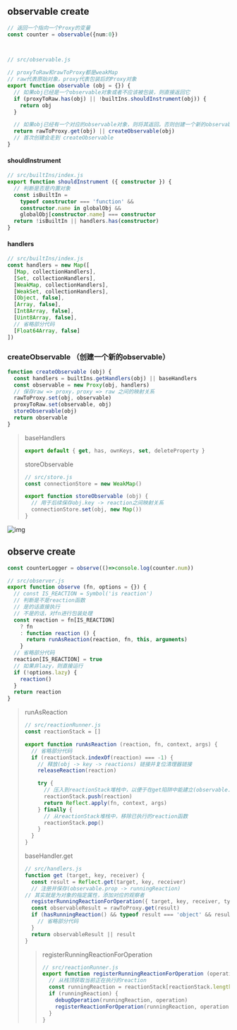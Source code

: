 ## observable create

```typescript
// 返回一个指向一个Proxy的变量
const counter = observable({num:0})

 
```



```typescript
// src/observable.js

// proxyToRaw和rawToProxy都是weakMap
// raw代表原始对象，proxy代表包装后的Proxy对象
export function observable (obj = {}) {
  // 如果obj已经是一个observable对象或者不应该被包装，则直接返回它
  if (proxyToRaw.has(obj) || !builtIns.shouldInstrument(obj)) {
    return obj
  }

  // 如果obj已经有一个对应的observable对象，则将其返回。否则创建一个新的observable对象
  return rawToProxy.get(obj) || createObservable(obj)
  // 首次创建会走到 createObservable
}

```



#### shouldInstrument

```typescript
// src/builtIns/index.js
export function shouldInstrument ({ constructor }) {
  // 判断是否是内置对象
  const isBuiltIn =
    typeof constructor === 'function' &&
    constructor.name in globalObj &&
    globalObj[constructor.name] === constructor
  return !isBuiltIn || handlers.has(constructor)
}

```



#### handlers

```typescript
// src/builtIns/index.js
const handlers = new Map([
  [Map, collectionHandlers],
  [Set, collectionHandlers],
  [WeakMap, collectionHandlers],
  [WeakSet, collectionHandlers],
  [Object, false],
  [Array, false],
  [Int8Array, false],
  [Uint8Array, false],
  // 省略部分代码
  [Float64Array, false]
])

```



### createObservable （创建一个新的observable）

```typescript
function createObservable (obj) {
  const handlers = builtIns.getHandlers(obj) || baseHandlers
  const observable = new Proxy(obj, handlers)
  // 保存raw => proxy，proxy => raw 之间的映射关系
  rawToProxy.set(obj, observable)
  proxyToRaw.set(observable, obj)
  storeObservable(obj)
  return observable
}

```

> baseHandlers
>
> ```typescript
> export default { get, has, ownKeys, set, deleteProperty }
> 
> ```
>
> storeObservable
>
> ```typescript
> // src/store.js
> const connectionStore = new WeakMap()
> 
> export function storeObservable (obj) {
>   // 用于后续保存obj.key -> reaction之间映射关系
>   connectionStore.set(obj, new Map())
> }
> 
> ```
>
> 
>
> 

![img](https://p3-juejin.byteimg.com/tos-cn-i-k3u1fbpfcp/610be58ee3dd430d8482fb682509878f~tplv-k3u1fbpfcp-watermark.awebp)



## observe create

```typescript
const counterLogger = observe(()=>console.log(counter.num))
```



```typescript
// src/observer.js
export function observe (fn, options = {}) {
  // const IS_REACTION = Symbol('is reaction')
  // 判断是不是reaction函数
  // 是的话直接执行
  // 不是的话，对fn进行包装处理
  const reaction = fn[IS_REACTION]
    ? fn
    : function reaction () {
      return runAsReaction(reaction, fn, this, arguments)
    }
  // 省略部分代码
  reaction[IS_REACTION] = true
  // 如果非lazy，则直接运行
  if (!options.lazy) {
    reaction()
  }
  return reaction
}

```

> runAsReaction
>
> ```typescript
> // src/reactionRunner.js
> const reactionStack = []
> 
> export function runAsReaction (reaction, fn, context, args) {
>   // 省略部分代码
>   if (reactionStack.indexOf(reaction) === -1) {
>     // 释放(obj -> key -> reactions) 链接并复位清理器链接
>     releaseReaction(reaction)
> 
>     try {
>       // 压入到reactionStack堆栈中，以便于在get陷阱中能建立(observable.prop -> reaction)之间的联系
>       reactionStack.push(reaction)
>       return Reflect.apply(fn, context, args)
>     } finally {
>       // 从reactionStack堆栈中，移除已执行的reaction函数
>       reactionStack.pop()
>     }
>   }
> }
> 
> ```
>
> baseHandler.get
>
> ```typescript
> // src/handlers.js
> function get (target, key, receiver) {
>   const result = Reflect.get(target, key, receiver)
>   // 注册并保存(observable.prop -> runningReaction)
> // 其实就是为对象的指定属性，添加对应的观察者
>   registerRunningReactionForOperation({ target, key, receiver, type: 'get' })
>   const observableResult = rawToProxy.get(result)
>   if (hasRunningReaction() && typeof result === 'object' && result !== null) {
>     // 省略部分代码
>   }
>   return observableResult || result
> }
> 
> ```
>
> > registerRunningReactionForOperation
> >
> > ```typescript
> > // src/reactionRunner.js
> > export function registerRunningReactionForOperation (operation) {
> >   // 从栈顶获取当前正在执行的reaction
> >   const runningReaction = reactionStack[reactionStack.length - 1]
> >   if (runningReaction) {
> >     debugOperation(runningReaction, operation)
> >     registerReactionForOperation(runningReaction, operation)
> >   }
> > }
> > 
> > ```
> >
> > 